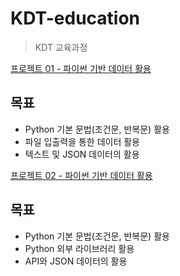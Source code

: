 # KDT-education
>  KDT 교육과정

[프로젝트 01 - 파이썬 기반 데이터 활용](https://github.com/avocad06/KDT-education/tree/main/01-PJT-01/1%ED%9A%8C%EC%B0%A8/%EC%95%88%EC%98%88%EC%A7%80)

## 목표

* Python 기본 문법(조건문, 반복문) 활용 
* 파일 입출력을 통한 데이터 활용  
* 텍스트 및 JSON 데이터의 활용



[프로젝트 02 - 파이썬 기반 데이터 활용](https://github.com/avocad06/KDT-education/tree/main/01-PJT-02/1%ED%9A%8C%EC%B0%A8/%EC%95%88%EC%98%88%EC%A7%80)

## 목표

* Python 기본 문법(조건문, 반복문) 활용 
* Python 외부 라이브러리 활용
* API와 JSON 데이터의 활용
